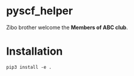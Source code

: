 # pyscf_helper
Zibo brother welcome the **Members of ABC club**. 

# Installation
```
pip3 install -e .
```
